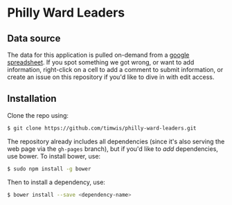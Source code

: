 # Philly Ward Leaders

## Data source
The data for this application is pulled on-demand from a
[google spreadsheet](https://docs.google.com/spreadsheets/d/1nkkFQUaxcGa0oDPWl1Vr1cknToIq8FxfJ7CILQrFgBM/edit?usp=sharing).
If you spot something we got wrong, or want to add information, right-click on a cell to add a comment to submit information,
or create an issue on this repository if you'd like to dive in with edit access.

## Installation
Clone the repo using:
```bash
$ git clone https://github.com/timwis/philly-ward-leaders.git
```

The repository already includes all dependencies (since it's also serving the web page via the `gh-pages` branch),
but if you'd like to *add* dependencies, use bower. To install bower, use:
```bash
$ sudo npm install -g bower
```
Then to install a dependency, use:
```bash
$ bower install --save <dependency-name>
```
